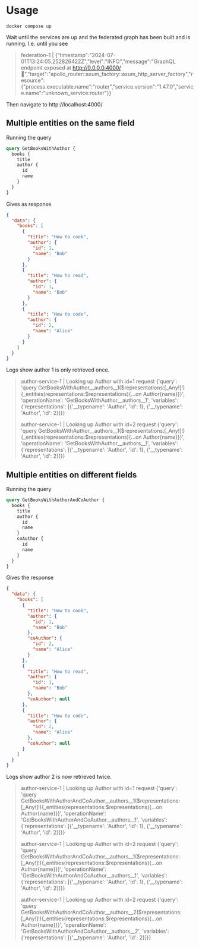 # Usage

```
docker compose up
```

Wait until the services are up and the federated graph has been built and is running. I.e. until you see

> federation-1      | {"timestamp":"2024-07-01T13:24:05.252826422Z","level":"INFO","message":"GraphQL endpoint exposed at http://0.0.0.0:4000/ 🚀","target":"apollo_router::axum_factory::axum_http_server_factory","resource":{"process.executable.name":"router","service.version":"1.47.0","service.name":"unknown_service:router"}}


Then navigate to http://localhost:4000/


## Multiple entities on the same field

Running the query

```graphql
query GetBooksWithAuthor {
  books {
    title
    author {
      id
      name
    }
  }
}
```

Gives as response

```json
{
  "data": {
    "books": [
      {
        "title": "How to cook",
        "author": {
          "id": 1,
          "name": "Bob"
        }
      },
      {
        "title": "How to read",
        "author": {
          "id": 1,
          "name": "Bob"
        }
      },
      {
        "title": "How to code",
        "author": {
          "id": 2,
          "name": "Alice"
        }
      }
    ]
  }
}
```

Logs show author 1 is only retrieved once.

> author-service-1  | Looking up Author with id=1 request {'query': 'query GetBooksWithAuthor__authors__1($representations:[_Any!]!){_entities(representations:$representations){...on Author{name}}}', 'operationName': 'GetBooksWithAuthor__authors__1', 'variables': {'representations': [{'__typename': 'Author', 'id': 1}, {'__typename': 'Author', 'id': 2}]}}
>
> author-service-1  | Looking up Author with id=2 request {'query': 'query GetBooksWithAuthor__authors__1($representations:[_Any!]!){_entities(representations:$representations){...on Author{name}}}', 'operationName': 'GetBooksWithAuthor__authors__1', 'variables': {'representations': [{'__typename': 'Author', 'id': 1}, {'__typename': 'Author', 'id': 2}]}}


## Multiple entities on different fields

Running the query

```graphql
query GetBooksWithAuthorAndCoAuthor {
  books {
    title
    author {
      id
      name
    }
    coAuthor {
      id
      name
    }
  }
}
```

Gives the response

```json
{
  "data": {
    "books": [
      {
        "title": "How to cook",
        "author": {
          "id": 1,
          "name": "Bob"
        },
        "coAuthor": {
          "id": 2,
          "name": "Alice"
        }
      },
      {
        "title": "How to read",
        "author": {
          "id": 1,
          "name": "Bob"
        },
        "coAuthor": null
      },
      {
        "title": "How to code",
        "author": {
          "id": 2,
          "name": "Alice"
        },
        "coAuthor": null
      }
    ]
  }
}
```

Logs show author 2 is now retrieved twice.

> author-service-1  | Looking up Author with id=1 request {'query': 'query GetBooksWithAuthorAndCoAuthor__authors__1($representations:[_Any!]!){_entities(representations:$representations){...on Author{name}}}', 'operationName': 'GetBooksWithAuthorAndCoAuthor__authors__1', 'variables': {'representations': [{'__typename': 'Author', 'id': 1}, {'__typename': 'Author', 'id': 2}]}}
>
> author-service-1  | Looking up Author with id=2 request {'query': 'query GetBooksWithAuthorAndCoAuthor__authors__1($representations:[_Any!]!){_entities(representations:$representations){...on Author{name}}}', 'operationName': 'GetBooksWithAuthorAndCoAuthor__authors__1', 'variables': {'representations': [{'__typename': 'Author', 'id': 1}, {'__typename': 'Author', 'id': 2}]}}
>
> author-service-1  | Looking up Author with id=2 request {'query': 'query GetBooksWithAuthorAndCoAuthor__authors__2($representations:[_Any!]!){_entities(representations:$representations){...on Author{name}}}', 'operationName': 'GetBooksWithAuthorAndCoAuthor__authors__2', 'variables': {'representations': [{'__typename': 'Author', 'id': 2}]}}

